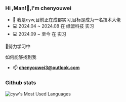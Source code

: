 ### Hi ,Man!👋,I'm chenyouwei
 - 🔭 我是cyw,目前正在成都实习,目标是成为一名技术大佬<br>
 - 💻 2024.04 ~ 2024.08 在 绿盟科技 实习
 - 💻 2024.09 ~ 至今 在  实习
   
🌴努力学习中

如何能够找到我
 - 📫  **chenyouwei3@outlook.com**<br>
 ### Github stats
<!--  ![cyw's Most Used Languages](https://github-readme-stats.vercel.app/api/top-langs/?username=Chenyouwei3langs_count=16&layout=compact&card_width=445)
  -->
![cyw's Most Used Languages](https://github-readme-stats.vercel.app/api/top-langs/?username=Chenyouwei3&layout=compact)
